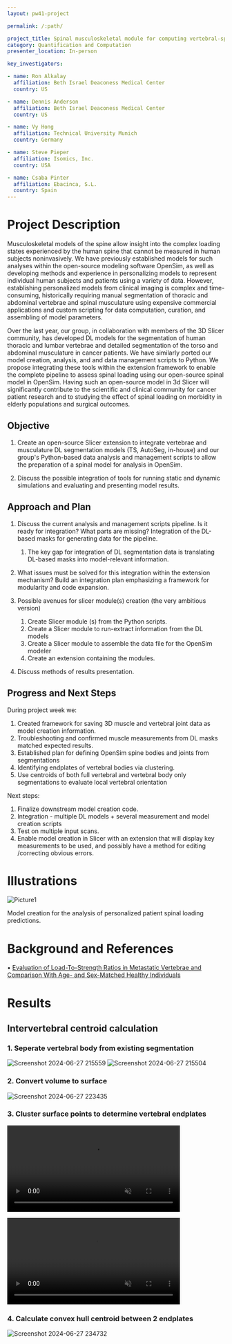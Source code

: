 ```yaml
---
layout: pw41-project

permalink: /:path/

project_title: Spinal musculoskeletal module for computing vertebral-specific loading in daily tasks
category: Quantification and Computation
presenter_location: In-person

key_investigators:

- name: Ron Alkalay
  affiliation: Beth Israel Deaconess Medical Center
  country: US

- name: Dennis Anderson
  affiliation: Beth Israel Deaconess Medical Center
  country: US

- name: Vy Hong
  affiliation: Technical University Munich
  country: Germany

- name: Steve Pieper
  affiliation: Isomics, Inc.
  country: USA

- name: Csaba Pinter
  affiliation: Ebacinca, S.L.
  country: Spain
---
```


# Project Description

<!-- Add a short paragraph describing the project. -->


Musculoskeletal models of the spine allow insight into the complex loading states experienced by the human spine that cannot be measured in human subjects noninvasively. We have previously established models for such analyses within the open-source modeling software OpenSim, as well as developing methods and experience in personalizing models to represent individual human subjects and patients using a variety of data.  However, establishing personalized models from clinical imaging is complex and time-consuming, historically requiring manual segmentation of thoracic and abdominal vertebrae and spinal musculature using expensive commercial applications and custom scripting for data computation, curation, and assembling of model parameters.  

Over the last year, our group, in collaboration with members of the 3D Slicer community, has developed DL models for the segmentation of human thoracic and lumbar vertebrae and detailed segmentation of the torso and abdominal musculature in cancer patients. We have similarly ported our model creation, analysis, and and data management scripts to Python. We propose integrating these tools within the extension framework to enable the complete pipeline to assess spinal loading using our open-source spinal model in OpenSim. Having such an open-source model in 3d Slicer will significantly contribute to the scientific and clinical community for cancer patient research and to studying the effect of spinal loading on morbidity in elderly populations and surgical outcomes. 



## Objective

<!-- Describe here WHAT you would like to achieve (what you will have as end result). -->


1.	Create an open-source Slicer extension to integrate vertebrae and musculature DL segmentation models (TS, AutoSeg, in-house) and our group's Python-based data analysis and management scripts to allow the preparation of a spinal model for analysis in OpenSim. 

2.	Discuss the possible integration of tools for running static and dynamic simulations and evaluating and presenting model results.  



## Approach and Plan

<!-- Describe here HOW you would like to achieve the objectives stated above. -->


1.	Discuss the current analysis and management scripts pipeline. Is it ready for integration? What parts are missing? Integration of the DL-based masks for generating data for the pipeline. 
    1.	The key gap for integration of DL segmentation data is translating DL-based masks into model-relevant information.

2.	What issues must be solved for this integration within the extension mechanism? Build an integration plan emphasizing a framework for modularity and code expansion.

3.	Possible avenues for slicer module(s) creation (the very ambitious version)
    1.	Create Slicer module (s) from the Python scripts.
    2.	Create a Slicer module to run-extract information from the DL models
    3.	Create a Slicer module to assemble the data file for the OpenSim modeler
    4.	Create an extension containing the modules.

4.	Discuss methods of results presentation.



## Progress and Next Steps

<!-- Update this section as you make progress, describing of what you have ACTUALLY DONE.
     If there are specific steps that you could not complete then you can describe them here, too. -->

During project week we:
1. Created framework for saving 3D muscle and vertebral joint data as model creation information. 
2. Troubleshooting and confirmed muscle measurements from DL masks matched expected results.  
3. Established plan for defining OpenSim spine bodies and joints from segmentations
  1. Identifying endplates of vertebral bodies via clustering. 
  2. Use centroids of both full vertebral and vertebral body only segmentations to evaluate local vertebral orientation

Next steps: 
1. Finalize downstream model creation code.
2. Integration - multiple DL models + several measurement and model creation scripts 
3. Test on multiple input scans. 
4. Enable model creation in Slicer with an extension that will display key measurements to be used, and possibly have a method for editing /correcting obvious errors.



# Illustrations

<!-- Add pictures and links to videos that demonstrate what has been accomplished. -->


![Picture1](https://github.com/NA-MIC/ProjectWeek/assets/49168951/81a8be1a-2648-49a7-ae30-c5043f56f677)

Model creation for the analysis of personalized patient spinal loading predictions.



# Background and References

<!-- If you developed any software, include link to the source code repository.
     If possible, also add links to sample data, and to any relevant publications. -->


•	[Evaluation of Load-To-Strength Ratios in Metastatic Vertebrae and Comparison With Age- and Sex-Matched Healthy Individuals](https://www.frontiersin.org/articles/10.3389/fbioe.2022.866970/full)

# Results

## Intervertebral centroid calculation

### 1. Seperate vertebral body from existing segmentation
   
![Screenshot 2024-06-27 215559](https://github.com/VyHong/ProjectWeek/assets/67245730/af1ea7cd-4eab-43ef-8fd9-945065a09774)
![Screenshot 2024-06-27 215504](https://github.com/VyHong/ProjectWeek/assets/67245730/c3dc9282-38e0-486d-ba76-9be863ada80f)

### 2. Convert volume to surface
![Screenshot 2024-06-27 223435](https://github.com/VyHong/ProjectWeek/assets/67245730/9d717ed2-cf1f-47e4-9e73-6fe34f40eb7a)
 
### 3. Cluster surface points to determine vertebral endplates
 <video
   controls muted
   src="https://github.com/NA-MIC/ProjectWeek/assets/67245730/f6469b36-f808-451c-827c-de0100745e9e"
   style="max-height:640px; min-height: 200px">
 </video>


<video
   controls muted
   src="https://github.com/VyHong/ProjectWeek/assets/67245730/f01e4596-3cd7-4d84-b45b-2801e850fdd2"
   style="max-height:640px; min-height: 200px">
 </video>

### 4. Calculate convex hull centroid between 2 endplates

![Screenshot 2024-06-27 234732](https://github.com/VyHong/ProjectWeek/assets/67245730/2c0d1065-1b19-4517-9b6a-542a10916cd6)

